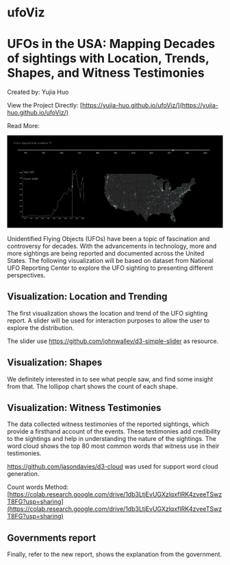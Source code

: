 # ufoViz

# UFOs in the USA: Mapping Decades of sightings with Location, Trends, Shapes, and Witness Testimonies

Created by: Yujia Huo

View the Project Directly: [https://yujia-huo.github.io/ufoViz/](https://yujia-huo.github.io/ufoViz/)

Read More:

![cover](./cover.png)

Unidentified Flying Objects (UFOs) have been a topic of fascination and controversy for decades. With the advancements in technology, more and more sightings are being reported and documented across the United States. The following visualization will be based on dataset from National UFO Reporting Center to explore the UFO sighting to presenting different perspectives.

## Visualization: Location and Trending

The first visualization shows the location and trend of the UFO sighting report. A slider will be used for interaction purposes to allow the user to explore the distribution.

The slider use https://github.com/johnwalley/d3-simple-slider as resource.

## Visualization: Shapes

We definitely interested in to see what people saw, and find some insight from that. The lollipop chart shows the count of each shape.

## Visualization: Witness Testimonies

The data collected witness testimonies of the reported sightings, which provide a firsthand account of the events. These testimonies add credibility to the sightings and help in understanding the nature of the sightings. The word cloud shows the top 80 most common words that witness use in their testimonies.

https://github.com/jasondavies/d3-cloud was used for support word cloud generation.

Count words Method: [https://colab.research.google.com/drive/1db3LtjEvUGXzlqxflRK4zveeTSwzT8FG?usp=sharing](https://colab.research.google.com/drive/1db3LtjEvUGXzlqxflRK4zveeTSwzT8FG?usp=sharing)

## Governments report

Finally, refer to the new report, shows the explanation from the government.
